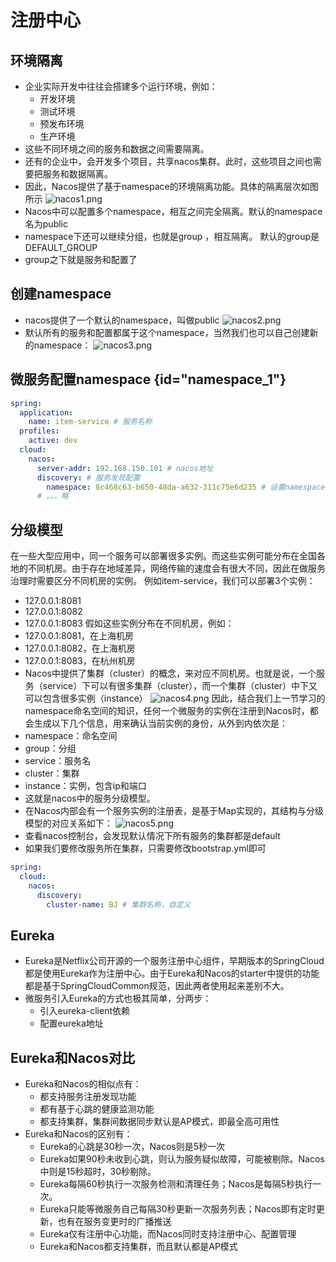 # 注册中心
## 环境隔离
- 企业实际开发中往往会搭建多个运行环境，例如：
  - 开发环境
  - 测试环境
  - 预发布环境
  - 生产环境
- 这些不同环境之间的服务和数据之间需要隔离。 
- 还有的企业中，会开发多个项目，共享nacos集群。此时，这些项目之间也需要把服务和数据隔离。
- 因此，Nacos提供了基于namespace的环境隔离功能。具体的隔离层次如图所示
![nacos1.png](nacos1.png)
- Nacos中可以配置多个namespace，相互之间完全隔离。默认的namespace名为public
- namespace下还可以继续分组，也就是group ，相互隔离。 默认的group是DEFAULT_GROUP
- group之下就是服务和配置了
## 创建namespace
- nacos提供了一个默认的namespace，叫做public
![nacos2.png](nacos2.png)
- 默认所有的服务和配置都属于这个namespace，当然我们也可以自己创建新的namespace：
![nacos3.png](nacos3.png)
## 微服务配置namespace {id="namespace_1"}
```yaml
spring:
  application:
    name: item-service # 服务名称
  profiles:
    active: dev
  cloud:
    nacos:
      server-addr: 192.168.150.101 # nacos地址
      discovery: # 服务发现配置
        namespace: 8c468c63-b650-48da-a632-311c75e6d235 # 设置namespace，必须用id
      # 。。。略
```
## 分级模型
在一些大型应用中，同一个服务可以部署很多实例。而这些实例可能分布在全国各地的不同机房。由于存在地域差异，网络传输的速度会有很大不同，因此在做服务治理时需要区分不同机房的实例。
例如item-service，我们可以部署3个实例：
- 127.0.0.1:8081
- 127.0.0.1:8082
- 127.0.0.1:8083
  假如这些实例分布在不同机房，例如：
- 127.0.0.1:8081，在上海机房
- 127.0.0.1:8082，在上海机房
- 127.0.0.1:8083，在杭州机房
- Nacos中提供了集群（cluster）的概念，来对应不同机房。也就是说，一个服务（service）下可以有很多集群（cluster），而一个集群（cluster）中下又可以包含很多实例（instance）
![nacos4.png](nacos4.png)
  因此，结合我们上一节学习的namespace命名空间的知识，任何一个微服务的实例在注册到Nacos时，都会生成以下几个信息，用来确认当前实例的身份，从外到内依次是：
- namespace：命名空间
- group：分组
- service：服务名
- cluster：集群
- instance：实例，包含ip和端口
- 这就是nacos中的服务分级模型。
- 在Nacos内部会有一个服务实例的注册表，是基于Map实现的，其结构与分级模型的对应关系如下：
![nacos5.png](nacos5.png)
- 查看nacos控制台，会发现默认情况下所有服务的集群都是default
- 如果我们要修改服务所在集群，只需要修改bootstrap.yml即可
```yaml
spring:
  cloud:
    nacos:
      discovery:
        cluster-name: BJ # 集群名称，自定义 
```
## Eureka
- Eureka是Netflix公司开源的一个服务注册中心组件，早期版本的SpringCloud都是使用Eureka作为注册中心。由于Eureka和Nacos的starter中提供的功能都是基于SpringCloudCommon规范，因此两者使用起来差别不大。
- 微服务引入Eureka的方式也极其简单，分两步：
  - 引入eureka-client依赖
  - 配置eureka地址
## Eureka和Nacos对比
- Eureka和Nacos的相似点有：
  - 都支持服务注册发现功能
  - 都有基于心跳的健康监测功能
  - 都支持集群，集群间数据同步默认是AP模式，即最全高可用性
- Eureka和Nacos的区别有：
  - Eureka的心跳是30秒一次，Nacos则是5秒一次
  - Eureka如果90秒未收到心跳，则认为服务疑似故障，可能被剔除。Nacos中则是15秒超时，30秒剔除。
  - Eureka每隔60秒执行一次服务检测和清理任务；Nacos是每隔5秒执行一次。
  - Eureka只能等微服务自己每隔30秒更新一次服务列表；Nacos即有定时更新，也有在服务变更时的广播推送
  - Eureka仅有注册中心功能，而Nacos同时支持注册中心、配置管理
  - Eureka和Nacos都支持集群，而且默认都是AP模式